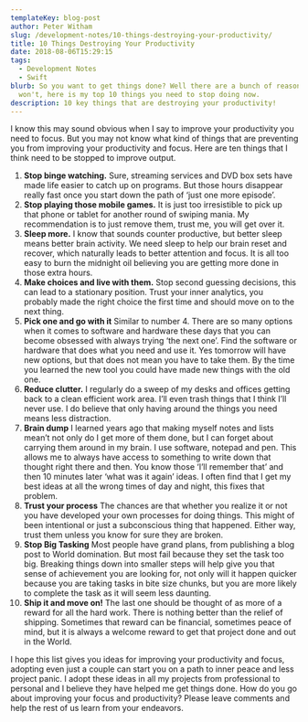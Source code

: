 ```yaml
---
templateKey: blog-post
author: Peter Witham
slug: /development-notes/10-things-destroying-your-productivity/
title: 10 Things Destroying Your Productivity
date: 2018-08-06T15:29:15
tags:
  - Development Notes
  - Swift
blurb: So you want to get things done? Well there are a bunch of reasons why you
  won't, here is my top 10 things you need to stop doing now.
description: 10 key things that are destroying your productivity!
---
```

I know this may sound obvious when I say to improve your productivity you need to focus. But you may not know what kind of things that are preventing you from improving your productivity and focus. Here are ten things that I think need to be stopped to improve output.

1. **Stop binge watching.** Sure, streaming services and DVD box sets have made life easier to catch up on programs. But those hours disappear really fast once you start down the path of ‘just one more episode’.
2. **Stop playing those mobile games.** It is just too irresistible to pick up that phone or tablet for another round of swiping mania. My recommendation is to just remove them, trust me, you will get over it.
3. **Sleep more.** I know that sounds counter productive, but better sleep means better brain activity. We need sleep to help our brain reset and recover, which naturally leads to better attention and focus. It is all too easy to burn the midnight oil believing you are getting more done in those extra hours.
4. **Make choices and live with them.** Stop second guessing decisions, this can lead to a stationary position. Trust your inner analytics, you probably made the right choice the first time and should move on to the next thing.
5. **Pick one and go with it** Similar to number 4. There are so many options when it comes to software and hardware these days that you can become obsessed with always trying ‘the next one’. Find the software or hardware that does what you need and use it. Yes tomorrow will have new options, but that does not mean you have to take them. By the time you learned the new tool you could have made new things with the old one.
6. **Reduce clutter.** I regularly do a sweep of my desks and offices getting back to a clean efficient work area. I’ll even trash things that I think I’ll never use. I do believe that only having around the things you need means less distraction.
7. **Brain dump** I learned years ago that making myself notes and lists mean’t not only do I get more of them done, but I can forget about carrying them around in my brain. I use software, notepad and pen. This allows me to always have access to something to write down that thought right there and then. You know those ‘I’ll remember that’ and then 10 minutes later ‘what was it again’ ideas. I often find that I get my best ideas at all the wrong times of day and night, this fixes that problem.
8. **Trust your process** The chances are that whether you realize it or not you have developed your own processes for doing things. This might of been intentional or just a subconscious thing that happened. Either way, trust them unless you know for sure they are broken.
9. **Stop Big Tasking** Most people have grand plans, from publishing a blog post to World domination. But most fail because they set the task too big. Breaking things down into smaller steps will help give you that sense of achievement you are looking for, not only will it happen quicker because you are taking tasks in bite size chunks, but you are more likely to complete the task as it will seem less daunting.
10. **Ship it and move on!** The last one should be thought of as more of a reward for all the hard work. There is nothing better than the relief of shipping. Sometimes that reward can be financial, sometimes peace of mind, but it is always a welcome reward to get that project done and out in the World.

I hope this list gives you ideas for improving your productivity and focus, adopting even just a couple can start you on a path to inner peace and less project panic. I adopt these ideas in all my projects from professional to personal and I believe they have helped me get things done. How do you go about improving your focus and productivity? Please leave comments and help the rest of us learn from your endeavors.